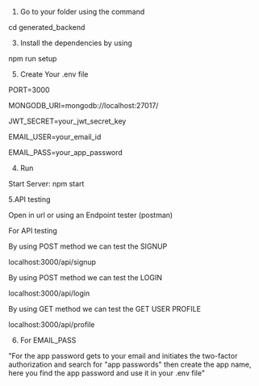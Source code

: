 1. Go to your folder using the command
   
cd generated_backend

3. Install the dependencies by using
   
npm run setup


5. Create Your .env file

PORT=3000

MONGODB_URI=mongodb://localhost:27017/

JWT_SECRET=your_jwt_secret_key

EMAIL_USER=your_email_id

EMAIL_PASS=your_app_password

4. Run
 
Start Server:
npm start

5.API testing

Open in url or using an Endpoint tester (postman)

For API testing

By using POST method we can test the SIGNUP

localhost:3000/api/signup

By using POST method we can test the LOGIN

localhost:3000/api/login

By using GET method we can test the GET USER PROFILE

localhost:3000/api/profile

6. For EMAIL_PASS
   
"For the app password gets to your email and initiates the two-factor authorization 
and search for "app passwords" then create the app name, here you find the app password and use it in your .env file"
